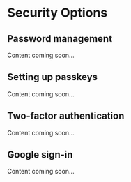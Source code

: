 # Security Options

## Password management

Content coming soon...

## Setting up passkeys

Content coming soon...

## Two-factor authentication

Content coming soon...

## Google sign-in

Content coming soon...